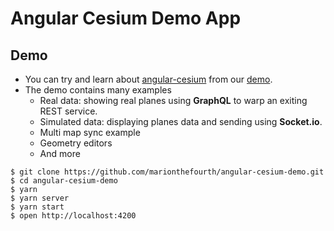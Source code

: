 # Angular Cesium Demo App

## Demo
+ You can try and learn about [angular-cesium](http://www.angular-cesium.com) from our [demo](https://angular-cesium.herokuapp.com/).
+ The demo contains many examples
  + Real data: showing real planes using **GraphQL** to warp an exiting REST service.
  + Simulated data: displaying planes data and sending using **Socket.io**.
  + Multi map sync example
  + Geometry editors 
  + And more 
  
    
```
$ git clone https://github.com/marionthefourth/angular-cesium-demo.git
$ cd angular-cesium-demo
$ yarn
$ yarn server
$ yarn start
$ open http://localhost:4200
```

